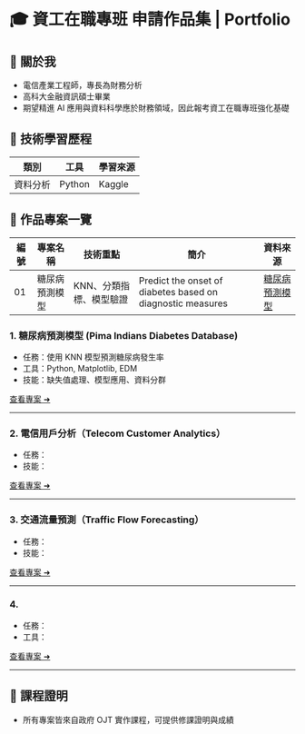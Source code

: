 # 🎓 資工在職專班 申請作品集 | Portfolio

## 👤 關於我
- 電信產業工程師，專長為財務分析
- 高科大金融資訊碩士畢業
- 期望精進 AI 應用與資料科學應於財務領域，因此報考資工在職專班強化基礎

## 🧠 技術學習歷程
| 類別 | 工具 | 學習來源 |
|------|------|---------|
| 資料分析 | Python | Kaggle |

## 📂 作品專案一覽

| 編號 | 專案名稱                     | 技術重點           |  簡介                        | 資料來源                             |
|------|-----------------------------|--------------------|---------------------------------|---------------------------------|
| 01   | 糖尿病預測模型               | KNN、分類指標、模型驗證 | Predict the onset of diabetes based on diagnostic measures    | [糖尿病預測模型](https://www.kaggle.com/datasets/uciml/pima-indians-diabetes-database)  |



### 1. 糖尿病預測模型 (Pima Indians Diabetes Database)
- 任務：使用 KNN 模型預測糖尿病發生率
- 工具：Python, Matplotlib, EDM
- 技能：缺失值處理、模型應用、資料分群

[查看專案 ➜](./01_ComputerVision_AI_Medical)

---

### 2. 電信用戶分析（Telecom Customer Analytics）
- 任務：
- 技能：

[查看專案 ➜](./02_Predictive_Maintenance)

---

### 3. 交通流量預測（Traffic Flow Forecasting）
- 任務：
- 技能：

[查看專案 ➜](./03_GenerativeAI_Chatbot)

---

### 4. 
- 任務：
- 工具：

[查看專案 ➜](./04_Data_Analysis_Visualization)

---

## 📃 課程證明
- 所有專案皆來自政府 OJT 實作課程，可提供修課證明與成績

